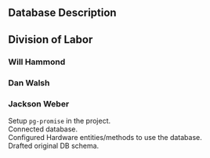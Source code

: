 Database Description
--------------------

Division of Labor
------------------

### Will Hammond ###

### Dan Walsh ###

### Jackson Weber ###
Setup `pg-promise` in the project.</br>
Connected database.</br>
Configured Hardware entities/methods to use the database.</br>
Drafted original DB schema.
